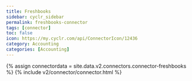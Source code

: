 ```yaml
---
title: Freshbooks
sidebar: cyclr_sidebar
permalink: freshbooks-connector
tags: [connector]
toc: false
icon: https://my.cyclr.com/api/ConnectorIcon/12436
category: Accounting
categories: [Accounting]
---
```

{% assign connectordata = site.data.v2.connectors.connector-freshbooks %}
{% include v2/connector/connector.html %}	